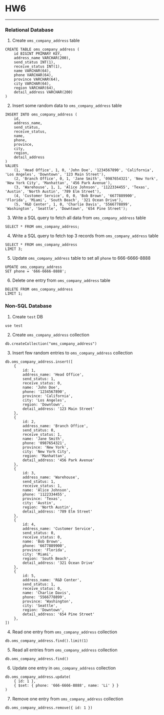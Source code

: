 # HW6

____

### Relational Database

1. Create `oms_company_address` table

```mysql
CREATE TABLE oms_company_address (
    id BIGINT PRIMARY KEY, 
    address_name VARCHAR(200),
    send_status INT(1),
    receive_status INT(1),
    name VARCHAR(64),
    phone VARCHAR(64),
    province VARCHAR(64),
    city VARCHAR(64),
    region VARCHAR(64),
    detail_address VARCHAR(200)
)
```

2. Insert some random data to `oms_company_address` table

```mysql
INSERT INTO oms_company_address (
    id, 
    address_name, 
    send_status, 
    receive_status, 
    name, 
    phone, 
    province, 
    city, 
    region, 
    detail_address
) 
VALUES
    (1, 'Head Office', 1, 0, 'John Doe', '1234567890', 'California', 'Los Angeles', 'Downtown', '123 Main Street'),
    (2, 'Branch Office', 0, 1, 'Jane Smith', '0987654321', 'New York', 'New York City', 'Manhattan', '456 Park Avenue'),
    (3, 'Warehouse', 1, 1, 'Alice Johnson', '1122334455', 'Texas', 'Austin', 'North Austin', '789 Elm Street'),
    (4, 'Customer Service', 0, 0, 'Bob Brown', '6677889900', 'Florida', 'Miami', 'South Beach', '321 Ocean Drive'),
    (5, 'R&D Center', 1, 0, 'Charlie Davis', '5566778899', 'Washington', 'Seattle', 'Downtown', '654 Pine Street');
```

3. Write a SQL query to fetch all data from `oms_company_address` table

```mysql
SELECT * FROM oms_company_address;
```

4. Write a SQL query to fetch top 3 records from `oms_company_address` table

```mysql
SELECT * FROM oms_company_address 
LIMIT 3;
```

5. Update `oms_company_address` table to set all `phone` to 666-6666-8888

```mysql
UPDATE oms_company_address 
SET phone = '666-6666-8888';
```

6. Delete one entry from `oms_company_address` table

```mysql
DELETE FROM oms_company_address
LIMIT 1;
```

### Non-SQL Database

1. Create `test` DB
```mongodb-json
use test
```

2. Create `oms_company_address` collection
```mongodb-json
db.createCollection("oms_company_address")
```

3. Insert few random entries to `oms_company_address` collection
```mongodb-json
db.oms_company_address.insert([
    {
        id: 1,
        address_name: 'Head Office',
        send_status: 1,
        receive_status: 0,
        name: 'John Doe',
        phone: '1234567890',
        province: 'California',
        city: 'Los Angeles',
        region: 'Downtown',
        detail_address: '123 Main Street'
    },
    {
        id: 2,
        address_name: 'Branch Office',
        send_status: 0,
        receive_status: 1,
        name: 'Jane Smith',
        phone: '0987654321',
        province: 'New York',
        city: 'New York City',
        region: 'Manhattan',
        detail_address: '456 Park Avenue'
    },
    {
        id: 3,
        address_name: 'Warehouse',
        send_status: 1,
        receive_status: 1,
        name: 'Alice Johnson',
        phone: '1122334455',
        province: 'Texas',
        city: 'Austin',
        region: 'North Austin',
        detail_address: '789 Elm Street'
    },
    {
        id: 4,
        address_name: 'Customer Service',
        send_status: 0,
        receive_status: 0,
        name: 'Bob Brown',
        phone: '6677889900',
        province: 'Florida',
        city: 'Miami',
        region: 'South Beach',
        detail_address: '321 Ocean Drive'
    },
    {
        id: 5,
        address_name: 'R&D Center',
        send_status: 1,
        receive_status: 0,
        name: 'Charlie Davis',
        phone: '5566778899',
        province: 'Washington',
        city: 'Seattle',
        region: 'Downtown',
        detail_address: '654 Pine Street'
    },
])
```

4. Read one entry from `oms_company_address` collection
```mongodb-json
db.oms_company_address.find().limit(1)
```

5. Read all entries from `oms_company_address` collection
```mongodb-json
db.oms_company_address.find()
```

6. Update one entry in `oms_company_address` collection
```mongodb-json
db.oms_company_address.update(
    { id: 1 },
    { $set: { phone: '666-6666-8888', name: 'Li' } }
)
```

7. Remove one entry from `oms_company_address` collection
```mongodb-json
db.oms_company_address.remove({ id: 1 })
```
































